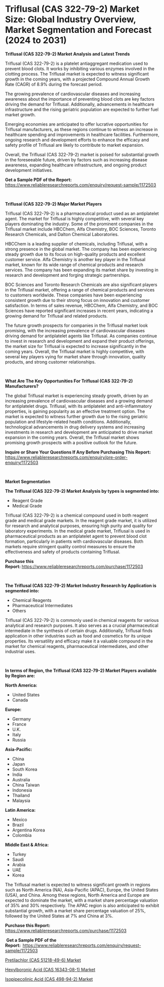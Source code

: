 <p><h1>Triflusal (CAS 322-79-2) Market Size: Global Industry Overview, Market Segmentation and Forecast (2024 to 2031)</h1></p><p><strong>Triflusal (CAS 322-79-2) Market Analysis and Latest Trends</strong></p>
<p><p>Triflusal (CAS 322-79-2) is a platelet antiaggregant medication used to prevent blood clots. It works by inhibiting various enzymes involved in the clotting process. The Triflusal market is expected to witness significant growth in the coming years, with a projected Compound Annual Growth Rate (CAGR) of 8.9% during the forecast period. </p><p>The growing prevalence of cardiovascular diseases and increasing awareness about the importance of preventing blood clots are key factors driving the demand for Triflusal. Additionally, advancements in healthcare infrastructure and the rising geriatric population are expected to further fuel market growth.</p><p>Emerging economies are anticipated to offer lucrative opportunities for Triflusal manufacturers, as these regions continue to witness an increase in healthcare spending and improvements in healthcare facilities. Furthermore, ongoing research and development efforts to enhance the efficacy and safety profile of Triflusal are likely to contribute to market expansion.</p><p>Overall, the Triflusal (CAS 322-79-2) market is poised for substantial growth in the foreseeable future, driven by factors such as increasing disease awareness, expanding healthcare infrastructure, and ongoing product development initiatives.</p></p>
<p><strong>Get a Sample PDF of the Report:&nbsp;</strong> <a href="https://www.reliableresearchreports.com/enquiry/request-sample/1172503">https://www.reliableresearchreports.com/enquiry/request-sample/1172503</a></p>
<p>&nbsp;</p>
<p><strong>Triflusal (CAS 322-79-2) Major Market Players</strong></p>
<p><p>Triflusal (CAS 322-79-2) is a pharmaceutical product used as an antiplatelet agent. The market for Triflusal is highly competitive, with several key players dominating the industry. Some of the prominent companies in the Triflusal market include HBCChem, Alfa Chemistry, BOC Sciences, Toronto Research Chemicals, and Dalton Chemical Laboratories.</p><p>HBCChem is a leading supplier of chemicals, including Triflusal, with a strong presence in the global market. The company has been experiencing steady growth due to its focus on high-quality products and excellent customer service. Alfa Chemistry is another key player in the Triflusal market, known for its wide range of chemical products and research services. The company has been expanding its market share by investing in research and development and forging strategic partnerships.</p><p>BOC Sciences and Toronto Research Chemicals are also significant players in the Triflusal market, offering a range of chemical products and services to customers worldwide. These companies have been experiencing consistent growth due to their strong focus on innovation and customer satisfaction. In terms of sales revenue, HBCChem, Alfa Chemistry, and BOC Sciences have reported significant increases in recent years, indicating a growing demand for Triflusal and related products.</p><p>The future growth prospects for companies in the Triflusal market look promising, with the increasing prevalence of cardiovascular diseases driving demand for antiplatelet agents like Triflusal. As companies continue to invest in research and development and expand their product offerings, the market size for Triflusal is expected to increase significantly in the coming years. Overall, the Triflusal market is highly competitive, with several key players vying for market share through innovation, quality products, and strong customer relationships.</p></p>
<p>&nbsp;</p>
<p><strong>What Are The Key Opportunities For Triflusal (CAS 322-79-2) Manufacturers?</strong></p>
<p><p>The global Triflusal market is experiencing steady growth, driven by an increasing prevalence of cardiovascular diseases and a growing demand for antiplatelet drugs. Triflusal, with its antiplatelet and anti-inflammatory properties, is gaining popularity as an effective treatment option. The market is expected to witness further growth due to the rising geriatric population and lifestyle-related health conditions. Additionally, technological advancements in drug delivery systems and increasing investments in research and development are anticipated to drive market expansion in the coming years. Overall, the Triflusal market shows promising growth prospects with a positive outlook for the future.</p></p>
<p><strong>Inquire or Share Your Questions If Any Before Purchasing This Report:</strong> <a href="https://www.reliableresearchreports.com/enquiry/pre-order-enquiry/1172503">https://www.reliableresearchreports.com/enquiry/pre-order-enquiry/1172503</a></p>
<p>&nbsp;</p>
<p><strong>Market Segmentation</strong></p>
<p><strong>The Triflusal (CAS 322-79-2) Market Analysis by types is segmented into:</strong></p>
<p><ul><li>Reagent Grade</li><li>Medical Grade</li></ul></p>
<p><p>Triflusal (CAS 322-79-2) is a chemical compound used in both reagent grade and medical grade markets. In the reagent grade market, it is utilized for research and analytical purposes, ensuring high purity and quality for laboratory experiments. In the medical grade market, Triflusal is used in pharmaceutical products as an antiplatelet agent to prevent blood clot formation, particularly in patients with cardiovascular diseases. Both markets require stringent quality control measures to ensure the effectiveness and safety of products containing Triflusal.</p></p>
<p><strong>Purchase this Report:&nbsp;</strong><a href="https://www.reliableresearchreports.com/purchase/1172503">https://www.reliableresearchreports.com/purchase/1172503</a></p>
<p>&nbsp;</p>
<p><strong>The Triflusal (CAS 322-79-2) Market Industry Research by Application is segmented into:</strong></p>
<p><ul><li>Chemical Reagents</li><li>Pharmaceutical Intermediates</li><li>Others</li></ul></p>
<p><p>Triflusal (CAS 322-79-2) is commonly used in chemical reagents for various analytical and research purposes. It also serves as a crucial pharmaceutical intermediate in the synthesis of certain drugs. Additionally, Triflusal finds application in other industries such as food and cosmetics for its unique properties. Its versatility and efficacy make it a valuable compound in the market for chemical reagents, pharmaceutical intermediates, and other industrial uses.</p></p>
<p>&nbsp;</p>
<p><strong>In terms of Region, the Triflusal (CAS 322-79-2) Market Players available by Region are:</strong></p>
<p>
    <p> <strong> North America: </strong>
        <ul>
            <li>United States</li>
            <li>Canada</li>
        </ul>
        </p> 
    <p> <strong> Europe: </strong>
        <ul>
            <li>Germany</li>
            <li>France</li>
            <li>U.K.</li>
            <li>Italy</li>
            <li>Russia</li>
        </ul>
        </p> 
    <p> <strong> Asia-Pacific: </strong>
        <ul>
            <li>China</li>
            <li>Japan</li>
            <li>South Korea</li>
            <li>India</li>
            <li>Australia</li>
            <li>China Taiwan</li>
            <li>Indonesia</li>
            <li>Thailand</li>
            <li>Malaysia</li>
        </ul>
        </p> 
    <p> <strong> Latin America: </strong>
        <ul>
            <li>Mexico</li>
            <li>Brazil</li>
            <li>Argentina Korea</li>
            <li>Colombia</li>
        </ul>
        </p> 
    <p> <strong> Middle East & Africa: </strong>
        <ul>
            <li>Turkey</li>
            <li>Saudi</li>
            <li>Arabia</li>
            <li>UAE</li>
            <li>Korea</li>
        </ul>
    </p>
    </p>
<p><p>The Triflusal market is expected to witness significant growth in regions such as North America (NA), Asia-Pacific (APAC), Europe, the United States (USA), and China. Among these regions, North America and Europe are expected to dominate the market, with a market share percentage valuation of 35% and 30% respectively. The APAC region is also anticipated to exhibit substantial growth, with a market share percentage valuation of 25%, followed by the United States at 7% and China at 3%.</p></p>
<p><strong>Purchase this Report: </strong><a href="https://www.reliableresearchreports.com/purchase/1172503">https://www.reliableresearchreports.com/purchase/1172503</a></p>
<p>&nbsp;<strong>Get a Sample PDF of the Report:&nbsp;&nbsp;</strong><a href="https://www.reliableresearchreports.com/enquiry/request-sample/1172503">https://www.reliableresearchreports.com/enquiry/request-sample/1172503</a></p>
<p><strong></strong></p>
<p><p><a href="https://github.com/kathiaseamanalvaradovlprc2h/Market-Research-Report-List-1/blob/main/pretilachlor-cas-51218-49-6-market.md">Pretilachlor (CAS 51218-49-6) Market</a></p><p><a href="https://github.com/wusalecollins540tpqoz/Market-Research-Report-List-1/blob/main/hexylboronic-acid-cas-16343-08-1-market.md">Hexylboronic Acid (CAS 16343-08-1) Market</a></p><p><a href="https://github.com/pjcfca/Market-Research-Report-List-1/blob/main/isopipecolinic-acid-cas-498-94-2-market.md">Isopipecolinic Acid (CAS 498-94-2) Market</a></p></p>